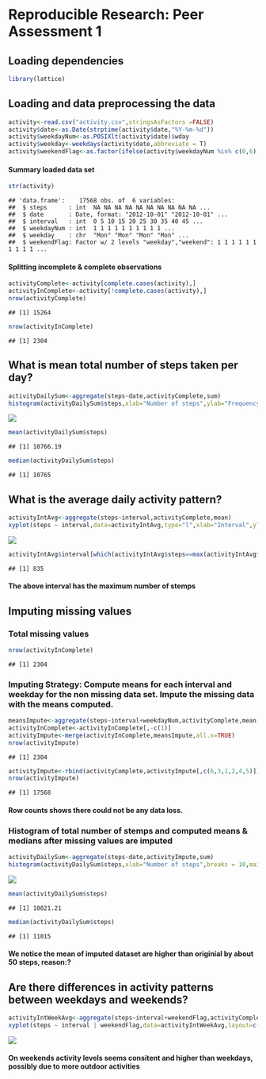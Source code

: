 # Reproducible Research: Peer Assessment 1
## Loading dependencies

```r
library(lattice)
```


## Loading and data preprocessing the data

```r
activity<-read.csv("activity.csv",stringsAsFactors =FALSE)
activity$date<-as.Date(strptime(activity$date,"%Y-%m-%d"))
activity$weekdayNum<-as.POSIXlt(activity$date)$wday
activity$weekday<-weekdays(activity$date,abbreviate = T)
activity$weekendFlag<-as.factor(ifelse(activity$weekdayNum %in% c(0,6),"weekend","weekday"))
```
#### Summary loaded data set

```r
str(activity)
```

```
## 'data.frame':	17568 obs. of  6 variables:
##  $ steps      : int  NA NA NA NA NA NA NA NA NA NA ...
##  $ date       : Date, format: "2012-10-01" "2012-10-01" ...
##  $ interval   : int  0 5 10 15 20 25 30 35 40 45 ...
##  $ weekdayNum : int  1 1 1 1 1 1 1 1 1 1 ...
##  $ weekday    : chr  "Mon" "Mon" "Mon" "Mon" ...
##  $ weekendFlag: Factor w/ 2 levels "weekday","weekend": 1 1 1 1 1 1 1 1 1 1 ...
```


#### Splitting incomplete & complete observations

```r
activityComplete<-activity[complete.cases(activity),]
activityInComplete<-activity[!complete.cases(activity),]
nrow(activityComplete)
```

```
## [1] 15264
```

```r
nrow(activityInComplete)
```

```
## [1] 2304
```

## What is mean total number of steps taken per day?

```r
activityDailySum<-aggregate(steps~date,activityComplete,sum)
histogram(activityDailySum$steps,xlab="Number of steps",ylab="Frequency",breaks = 10)
```

![](./PA1_template_files/figure-html/Q1-1.png) 

```r
mean(activityDailySum$steps)
```

```
## [1] 10766.19
```

```r
median(activityDailySum$steps)
```

```
## [1] 10765
```

## What is the average daily activity pattern?

```r
activityIntAvg<-aggregate(steps~interval,activityComplete,mean)
xyplot(steps ~ interval,data=activityIntAvg,type="l",xlab="Interval",ylab="Number of steps")
```

![](./PA1_template_files/figure-html/Q2-1.png) 

```r
activityIntAvg$interval[which(activityIntAvg$steps==max(activityIntAvg$steps))]
```

```
## [1] 835
```
#### The above interval has the maximum number of stemps

## Imputing missing values

### Total missing values

```r
nrow(activityInComplete)
```

```
## [1] 2304
```

### Imputing Strategy: Compute means for each interval and weekday for the non missing data set. Impute the missing data with the means computed.

```r
meansImpute<-aggregate(steps~interval+weekdayNum,activityComplete,mean)
activityInComplete<-activityInComplete[,-c(1)]
activityImpute<-merge(activityInComplete,meansImpute,all.x=TRUE)
nrow(activityImpute)
```

```
## [1] 2304
```

```r
activityImpute<-rbind(activityComplete,activityImpute[,c(6,3,1,2,4,5)])
nrow(activityImpute)
```

```
## [1] 17568
```
#### Row counts shows there could not be any data loss.

### Histogram of total number of stemps and computed means & medians after missing values are imputed

```r
activityDailySum<-aggregate(steps~date,activityImpute,sum)
histogram(activityDailySum$steps,xlab="Number of steps",breaks = 10,main="No. of steps (missing values ignored)")
```

![](./PA1_template_files/figure-html/Q3-1.png) 

```r
mean(activityDailySum$steps)
```

```
## [1] 10821.21
```

```r
median(activityDailySum$steps)
```

```
## [1] 11015
```

#### We notice the mean of imputed dataset are higher than originial by about 50 steps, reason:?

## Are there differences in activity patterns between weekdays and weekends?

```r
activityIntWeekAvg<-aggregate(steps~interval+weekendFlag,activityComplete,mean)
xyplot(steps ~ interval | weekendFlag,data=activityIntWeekAvg,layout=c(1,2),type="l",xlab="Interval",ylab="Number of steps")
```

![](./PA1_template_files/figure-html/Q4-1.png) 

#### On weekends activity levels seems consitent and higher than weekdays, possibly due to more outdoor activities
